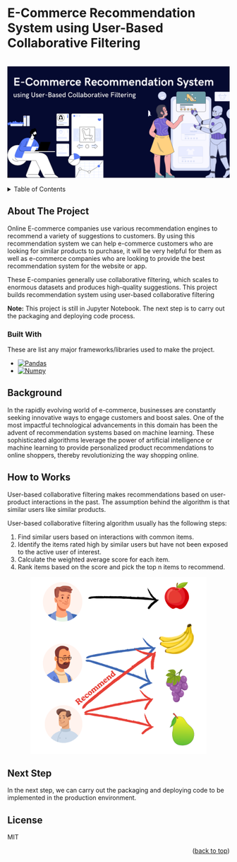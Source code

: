 # E-Commerce Recommendation System using User-Based Collaborative Filtering

<br />
<div align="center">
  <a href="">
    <img src="static/Recommendation System.png">
  </a>
</div>

<p></p>

<!-- TABLE OF CONTENTS -->
<details>
  <p>
  <summary>Table of Contents</summary>
  <ol>
    <li>
      <a href="#about-the-project">About The Project</a>
      <ul>
        <li><a href="#built-with">Built With</a></li>
      </ul>
    </li>
    <li><a href="#background">Background</a></li>
    <li><a href="#how-to-works">How to Works</a></li>
    <li><a href="#next-step">Next Step</a></li>
    <li><a href="#license">License</a></li>
  </ol>
  </p>
</details>


<p></p>

<!-- ABOUT THE PROJECT -->
## About The Project

Online E-commerce companies use various recommendation engines to recommend a variety of suggestions to customers. By using this recommendation system we can help e-commerce customers who are looking for similar products to purchase, it will be very helpful for them as well as e-commerce companies who are looking to provide the best recommendation system for the website or app.

These E-companies generally use collaborative filtering, which scales to enormous datasets and produces high-quality suggestions. This project builds recommendation system using user-based collaborative filtering

**Note:** This project is still in Jupyter Notebook. The next step is to carry out the packaging and deploying code process.

### Built With

These are list any major frameworks/libraries used to make the project.

* [![Pandas][Pandas]][Pandas-url]
* [![Numpy][Numpy]][Numpy-url]


## Background

In the rapidly evolving world of e-commerce, businesses are constantly seeking innovative ways to engage customers and boost sales. One of the most impactful technological advancements in this domain has been the advent of recommendation systems based on machine learning. These sophisticated algorithms leverage the power of artificial intelligence or machine learning to provide personalized product recommendations to online shoppers, thereby revolutionizing the way shopping online.

## How to Works
User-based collaborative filtering makes recommendations based on user-product interactions in the past. The assumption behind the algorithm is that similar users like similar products.

User-based collaborative filtering algorithm usually has the following steps:
1. Find similar users based on interactions with common items.
2. Identify the items rated high by similar users but have not been exposed to the active user of interest.
3. Calculate the weighted average score for each item.
4. Rank items based on the score and pick the top n items to recommend.

<div align="center">
  <a href="">
    <img src="static/Collaborative Filtering.png" width="400">
  </a>
</div>

## Next Step 
In the next step, we can carry out the packaging and deploying code to be implemented in the production environment.

## License
MIT

<p align="right">(<a href="#automed-forecasting">back to top</a>)</p>


<!-- MARKDOWN LINKS & IMAGES -->
<!-- https://www.markdownguide.org/basic-syntax/#reference-style-links -->
[Numpy]: https://img.shields.io/badge/Numpy-777BB4?style=for-the-badge&logo=numpy&logoColor=white
[Numpy-url]: https://numpy.org/
[Pandas]: https://img.shields.io/badge/Pandas-2C2D72?style=for-the-badge&logo=pandas&logoColor=white
[Pandas-url]: https://pandas.pydata.org/